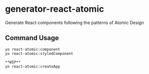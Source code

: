 # generator-react-atomic
Generate React components following the patterns of Atomic Design

## Command Usage


```shell
yo react-atomic:component
yo react-atomic:styledComponent

**WIP**
yo react-atomic:createApp
```
